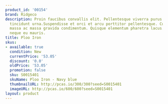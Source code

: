 ```yaml
---
product_id: '00154'
brand: Ridgeco
description: Proin faucibus convallis elit. Pellentesque viverra purus. Donec convallis
  tincidunt urna.Suspendisse et orci et arcu porttitor pellentesque. Curabitur nec
  massa ac massa gravida condimentum. Quisque elementum pharetra lacus. Morbi tristique
  neque eu mauris.
title: Ploo Iron
skus:
- available: true
  condition: New
  currentPrice: '53.05'
  discount: '0.0'
  oldPrice: '53.05'
  promotion: false
  sku: S0015401
  skuName: Ploo Iron - Navy blue
  thumbnailURL: http://pcas.io/300/300?seed=S0015401
  imageURL: http://pcas.io/600/600?seed=S0015401
layout: product
---
```

